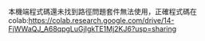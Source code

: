 本機端程式碼還未找到路徑問題套件無法使用，正確程式碼在colab:https://colab.research.google.com/drive/14-FjWWaQJ_A68qpgLuGjIgkTE1Mj2KJ6?usp=sharing
